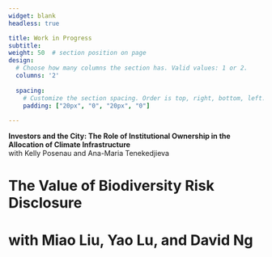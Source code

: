 ```yaml
---
widget: blank
headless: true

title: Work in Progress
subtitle:
weight: 50  # section position on page
design:
  # Choose how many columns the section has. Valid values: 1 or 2.
  columns: '2'
  
  spacing:
    # Customize the section spacing. Order is top, right, bottom, left.
    padding: ["20px", "0", "20px", "0"]  
  
---
```


**Investors and the City: The Role of Institutional Ownership in the Allocation of Climate Infrastructure**  
with Kelly Posenau and Ana-Maria Tenekedjieva


# **The Value of Biodiversity Risk Disclosure**  
# with Miao Liu, Yao Lu, and David Ng
